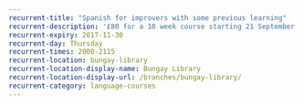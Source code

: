 ```yaml
---
recurrent-title: "Spanish for improvers with some previous learning"
recurrent-description: '£80 for a 10 week course starting 21 September. For more information or to book a place please contact the library or Helen at Waveney Languages Tuition on <a href="tel:07999033452">07999033452</a> / waveneylanguages@hotmail.com. No session 26 October.'
recurrent-expiry: 2017-11-30
recurrent-day: Thursday
recurrent-times: 2000-2115
recurrent-location: bungay-library
recurrent-location-display-name: Bungay Library
recurrent-location-display-url: /branches/bungay-library/
recurrent-category: language-courses
---
```

